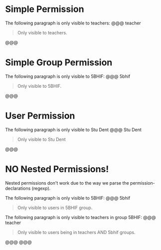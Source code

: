 # Simple Permission
The following paragraph is only visible to teachers:
@@@ teacher
>Only visible to teachers.

@@@

# Simple Group Permission
The following paragraph is only visible to 5BHIF:
@@@ 5bhif
>Only visible to 5BHIF.

@@@

# User Permission
The following paragraph is only visible to Stu Dent
@@@ Stu Dent
>Only visible to Stu Dent

@@@
# NO Nested Permissions!
Nested permissions don't work due to the way we parse the permission-declarations (regexp).

The following paragraph is only visible to 5BHIF:
@@@ 5bhif
>Only visible to users in 5BHIF group.

The following paragraph is only visible to teachers in group 5BHIF:
@@@ teacher
>Only visible to users being in teachers AND 5bhif groups.

@@@
@@@
